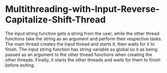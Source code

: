 # Multithreading-with-Input-Reverse-Capitalize-Shift-Thread
The input string function gets a string from the user, while the other thread functions take the string as an argument and perform their respective tasks. The main thread creates the input thread and starts it, then waits for it to finish. The input string function has string variable as global so it as being passed as an argument to the other thread functions when creating the other threads. Finally, it starts the other threads and waits for them to finish before exiting.
